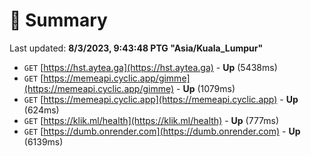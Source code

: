 # 📖 Summary
Last updated: **8/3/2023, 9:43:48 PTG "Asia/Kuala_Lumpur"**

- `GET` [https://hst.aytea.ga](https://hst.aytea.ga) - **Up** (5438ms)
- `GET` [https://memeapi.cyclic.app/gimme](https://memeapi.cyclic.app/gimme) - **Up** (1079ms)
- `GET` [https://memeapi.cyclic.app](https://memeapi.cyclic.app) - **Up** (624ms)
- `GET` [https://klik.ml/health](https://klik.ml/health) - **Up** (777ms)
- `GET` [https://dumb.onrender.com](https://dumb.onrender.com) - **Up** (6139ms)
